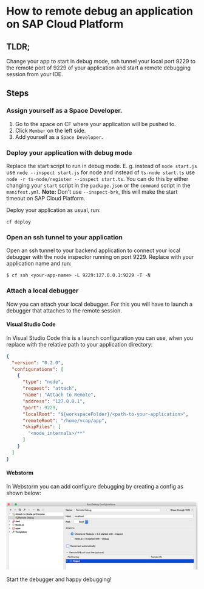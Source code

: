 # How to remote debug an application on SAP Cloud Platform

## TLDR;

Change your app to start in debug mode, ssh tunnel your local port 9229 to the remote port of 9229 of your application and start a remote debugging session from your IDE.

## Steps

### Assign yourself as a Space Developer.
1. Go to the space on CF where your application will be pushed to.
2. Click `Member` on the left side.
3. Add yourself as a `Space Developer`.

### Deploy your application with debug mode

Replace the start script to run in debug mode.
E. g. instead of `node start.js` use `node --inspect start.js` for node and instead of `ts-node start.ts` use `node -r ts-node/register --inspect start.ts`.
You can do this by either changing your `start` script in the `package.json` or the `command` script in the `manifest.yml`.
**Note:** Don't use `--inspect-brk`, this will make the start timeout on SAP Cloud Platform.

Deploy your application as usual, run:
```shell
cf deploy
```

### Open an ssh tunnel to your application
Open an ssh tunnel to your backend application to connect your local debugger with the node inspector running on port 9229.
Replace *<your-app-name>* with your application name and run:
```shell
$ cf ssh <your-app-name> -L 9229:127.0.0.1:9229 -T -N
```
### Attach a local debugger
Now you can attach your local debugger.
For this you will have to launch a debugger that attaches to the remote session.

#### Visual Studio Code
In Visual Studio Code this is a launch configuration you can use, when you replace *<path-to-your-application>* with the relative path to your application directory:
```json
{
  "version": "0.2.0",
  "configurations": [
    {
      "type": "node",
      "request": "attach",
      "name": "Attach to Remote",
      "address": "127.0.0.1",
      "port": 9229,
      "localRoot": "${workspaceFolder}/<path-to-your-application>",
      "remoteRoot": "/home/vcap/app",
      "skipFiles": [
        "<node_internals>/**"
      ]
    }
  ]
}
```

#### Webstorm
In Webstorm you can add configure debugging by creating a config as shown below:

![Remote debugging config for Webstorm](../img/remote-debugging-config-webstorm.png)

Start the debugger and happy debugging!
